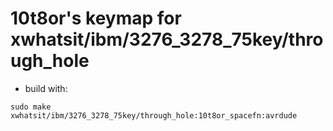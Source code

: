# 10t8or's keymap for xwhatsit/ibm/3276_3278_75key/through_hole

* build with:
~~~
sudo make xwhatsit/ibm/3276_3278_75key/through_hole:10t8or_spacefn:avrdude
~~~
